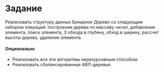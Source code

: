# Задание

Реализовать структуру данных Бинарное Дерево со следующим набором операций:
построение дерева по массиву чисел, добавление элемента, поиск элемента, 3 обхода в глубину, обход в ширину, рассчет высоты дерева, удаление элемента.

#### Опционально
* Реализовать все эти алгоритмы нерекурсивным способом.
* Реализовать сбалансированные АВЛ-деревья.
